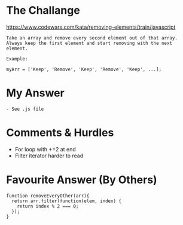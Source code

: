 # The Challange

https://www.codewars.com/kata/removing-elements/train/javascript

```
Take an array and remove every second element out of that array. Always keep the first element and start removing with the next element.

Example:

myArr = ['Keep', 'Remove', 'Keep', 'Remove', 'Keep', ...];
```

# My Answer

```
- See .js file
```

# Comments & Hurdles

- For loop with +=2 at end
- Filter iterator harder to read

# Favourite Answer (By Others)

```
function removeEveryOther(arr){
  return arr.filter(function(elem, index) {
    return index % 2 === 0;
  });
}
```
